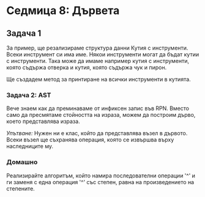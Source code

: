 # Седмица 8: Дървета

## Задача 1
За пример, ще резализираме структура данни Кутия с инструменти. Всеки инструмент си има име. Някои инструменти могат да бъдат кутии с инструменти. Така може да имаме например кутия с инструменти, която съдържа отверка и кутия, която съдържа чук и пирон.

Ще създадем метод за принтиране на всички инструменти в кутията.


### Задача 2: AST 
Вече знаем как да преминаваме от инфиксен запис във RPN. Вместо само да пресмятаме стойността на израза, можем да построим дърво, което представлява израза. 

*Упътване:*
Нужен ни е клас, който да представлява възел в дървото. Всеки възел ще съхранява операция, която се извършва върху наследниците му. 

### Домашно 
Реализирайте алгоритъм, който намира последователни операции '^' и ги заменя с една операция '^' със степен, равна на произведението на степените.
